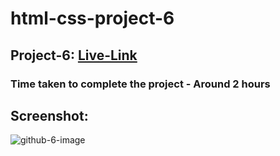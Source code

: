 # html-css-project-6

## Project-6: [Live-Link](https://html-css-proj-6.netlify.app/)

### Time taken to complete the project - Around 2 hours

## Screenshot:

![github-6-image](https://user-images.githubusercontent.com/110112176/186361372-9fd9fd55-c24c-4ff9-92f2-cf50a19eebe7.png)
